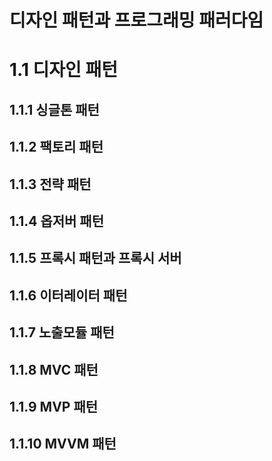 
# 디자인 패턴과 프로그래밍 패러다임

# 1.1 디자인 패턴
## 1.1.1 싱글톤 패턴 
## 1.1.2 팩토리 패턴
## 1.1.3 전략 패턴
## 1.1.4 옵저버 패턴
## 1.1.5 프록시 패턴과 프록시 서버
## 1.1.6 이터레이터 패턴
## 1.1.7 노출모듈 패턴
## 1.1.8 MVC 패턴
## 1.1.9 MVP 패턴
## 1.1.10 MVVM 패턴 
